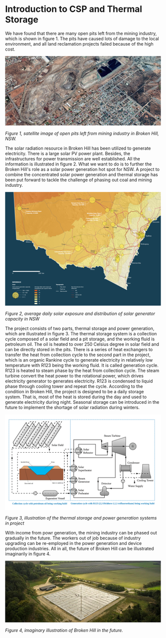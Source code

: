 
# Introduction to CSP and Thermal Storage

We have found that there are many open pits left from the mining industry, which is shown in figure 1. The pits have caused lots of damage to the local environment, and all land reclamation projects failed because of the high cost.

![Figure 1](../images/11.png)

_Figure 1, satellite image of open pits left from mining industry in Broken Hill, NSW._

The solar radiation resource in Broken Hill has been utilized to generate electricity. There is a large solar PV power plant. Besides, the infrastructures for power transmission are well established. All the information is illustrated in figure 2. What we want to do is to further the Broken Hill's role as a solar power generation hot spot for NSW. A project to combine the concentrated solar power generation and thermal storage has been put forward to tackle the challenge of phasing out coal and mining industry.

![Figure 2](../images/14.png)

_Figure 2, average daily solar exposure and distribution of solar generator capacity in NSW_

The project consists of two parts, thermal storage and power generation, which are illustrated in figure 3. The thermal storage system is a collection cycle composed of a solar field and a pit storage, and the working fluid is petroleum oil. The oil is heated to over 250 Celsius degree in solar field and can be directly stored in the pits. There is a series of heat exchangers to transfer the heat from collection cycle to the second part in the project, which is an organic Rankine cycle to generate electricity in relatively low temperature with R123 being the working fluid. It is called generation cycle. R123 is heated to steam phase by the heat from collection cycle. The steam turbine convert the heat power to the rotational power, which drives electricity generator to generates electricity. R123 is condensed to liquid phase through cooling tower and repeat the cycle. According to the condition in Broken Hill, the project is designed to be a daily storage system. That is, most of the heat is stored during the day and used to generate electricity during night. Seasonal storage can be introduced in the future to implement the shortage of solar radiation during winters.

![Figure 3](../images/17.png)

_Figure 3, illustration of the thermal storage and power generation systems in project_

With income from powr generation, the mining industry can be phased out gradually in the future. The workers out of job because of industry upgrading can be re-employed in the power generation and device production industries. All in all, the future of Broken Hill can be illustrated imaginarily in figure 4.

![Figure 4](../images/12.png)

_Figure 4, imaginary illustration of Broken Hill in the future._
